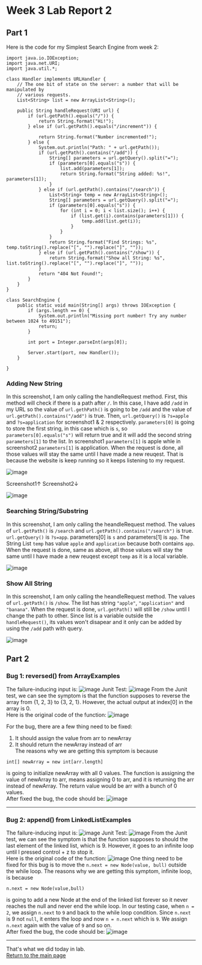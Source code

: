 # **Week 3 Lab Report 2**

## **Part 1**

Here is the code for my Simplest Search Engine from week 2:

```
import java.io.IOException;
import java.net.URI;
import java.util.*;

class Handler implements URLHandler {
    // The one bit of state on the server: a number that will be manipulated by
    // various requests.
    List<String> list = new ArrayList<String>();

    public String handleRequest(URI url) {
        if (url.getPath().equals("/")) {
            return String.format("Hi!");
        } else if (url.getPath().equals("/increment")) {

            return String.format("Number incremented!");
        } else {
            System.out.println("Path: " + url.getPath());
            if (url.getPath().contains("/add")) {
                String[] parameters = url.getQuery().split("=");
                if (parameters[0].equals("s")) {
                    list.add(parameters[1]);
                    return String.format("String added: %s!", parameters[1]);
                }
            } else if (url.getPath().contains("/search")) {
                List<String> temp = new ArrayList<String>();
                String[] parameters = url.getQuery().split("=");
                if (parameters[0].equals("s")) {
                    for (int i = 0; i < list.size(); i++) {
                        if (list.get(i).contains(parameters[1])) {
                            temp.add(list.get(i));
                        }
                    }
                }
                return String.format("Find Strings: %s", temp.toString().replace("[", "").replace("]", ""));
            } else if (url.getPath().contains("/show")) {
                return String.format("Show all String: %s", list.toString().replace("[", "").replace("]", ""));
            }
            return "404 Not Found!";
        }
    }
}

class SearchEngine {
    public static void main(String[] args) throws IOException {
        if (args.length == 0) {
            System.out.println("Missing port number! Try any number between 1024 to 49151");
            return;
        }

        int port = Integer.parseInt(args[0]);

        Server.start(port, new Handler());
    }

}
```

### **Adding New String**

In this screenshot, I am only calling the handleRequest method. First, this method will check if there is a path after `/`. In this case, I have add `/add` in my URL so the value of `url.gethPath()` is going to be `/add` and the value of `url.getPath().contains("/add")` is true. Then, `url.getQuery()` is `?s=apple` and `?s=application` for screenshot1 & 2 respectively. `parameters[0]` is going to store the first string, in this case which is `s`, so `parameters[0].equals("s")` will return true and it will add the second string `parameters[1]` to the list. In screenshot1 `parameters[1]` is apple whle in screenshot2 `parameters[1]` is application. When the request is done, all those values will stay the same until I have made a new reuqest. That is because the website is keep running so it keeps listening to my request.

![image](lab-report-2-images/addString1.png)

Screenshot1↑ Screenshot2↓

![image](lab-report-2-images/addSTring.png)

### **Searching String/Substring**

In this screenshot, I am only calling the heandleRequest method. The values of `url.getPath()` is `/search` and `url.getPath().contains("/search")` is true. `url.getQuery()` is `?s=app`. parameters[0] is `s` and parameters[1] is `app`. The String List `temp` has value `apple` and `application` because both contains `app`. When the request is done, same as above, all those values will stay the same until I have made a new reuqest except `temp` as it is a local variable.

![image](lab-report-2-images/searchString.png)

### Show All String

In this screenshot, I am only calling the heandleRequest method. The values of `url.getPath()` is `/show`. The list has string `"apple"`, `"application"` and `"banana"`. When the request is done, `url.getPath()` will still be `/show` until I change the path to other. Since list is a variable outside the `handleRequest()`, its values won't disapear and it only can be added by using the `/add` path with query.

![image](lab-report-2-images/showString.png)

## **Part 2**

### Bug 1: reversed() from ArrayExamples

The failure-inducing input is:
![image](lab-report-2-images/reversedTestCode.png)
Junit Test:
![image](lab-report-2-images/reversedTestOutput.png)
From the Junit test, we can see the symptom is that the function supposes to reverse the array from {1, 2, 3} to {3, 2, 1}. However, the actual output at index[0] in the array is 0.\
Here is the original code of the function:
![image](lab-report-2-images/originalCodeForReversed.png)

For the bug, there are a few thing need to be fixed:

1. It should assign the value from arr to newArray
2. It should return the newArray instead of arr\
   The reasons why we are getting this symptom is because

```
int[] newArray = new int[arr.length]
```

is going to initialize newArray with all 0 values. The function is assigning the value of newArray to arr, means assigning 0 to arr, and it is returning the arr instead of newArray. The return value would be arr with a bunch of 0 values.\
After fixed the bug, the code should be:
![image](lab-report-2-images/reversedFixedCode.png)

---

### Bug 2: append() from LinkedListExamples

The failure-inducing input is:
![image](lab-report-2-images/appendTestCode.png)
Junit Test:
![image](lab-report-2-images/appendTestOutput.png)
From the Junit test, we can see the symptom is that the function supposes to should the last element of the linked list, which is 9. However, it goes to an infinite loop until I pressed control + z to stop it. \
Here is the original code of the function:
![image](lab-report-2-images/appendOriginalCode.png)
One thing need to be fixed for this bug is to move the `n.next = new Node(value, bull)` outside the while loop.
The reasons why we are getting this symptom, infinite loop, is because

```
n.next = new Node(value,bull)
```

is going to add a new Node at the end of the linked list forever so it never reaches the null and never end the while loop. In our testing case, when `n = 2`, we assign `n.next` to `9` and back to the while loop condition. Since `n.next` is 9 not `null`, it enters the loop and now `n = n.next` which is `9`. We assign `n.next` again with the value of `9` and so on.\
After fixed the bug, the code should be:
![image](lab-report-2-images/reversedFixedCode.png)

---

That's what we did today in lab.\
[Return to the main page](index.md)
